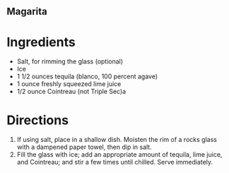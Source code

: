 ## Magarita

# Ingredients

* Salt, for rimming the glass (optional)
* Ice
* 1 1/2 ounces tequila (blanco, 100 percent agave)
* 1 ounce freshly squeezed lime juice
* 1/2 ounce Cointreau (not Triple Sec)a

# Directions

1. If using salt, place in a shallow dish. Moisten the rim of a rocks glass with a dampened paper towel, then dip in salt.
2. Fill the glass with ice; add an appropriate amount of tequila, lime juice, and Cointreau; and stir a few times until chilled. Serve immediately.
